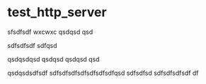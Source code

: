 # test_http_server

sfsdfsdf
wxcwxc
qsdqsd
qsd


sdfsdfsdf
sdfqsd

qsdqsdqsd
qsdqsd
qsdqsd
qsd

qsdqsdsdfsdf
sdfsdfsdfsdfsdfsdfsdfqsd
sdfsdfsd
sdfsdfsdfsdf
df
